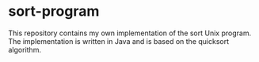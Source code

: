 # sort-program
This repository contains my own implementation of the sort Unix program. The implementation is written in Java and is based on the quicksort algorithm. 
